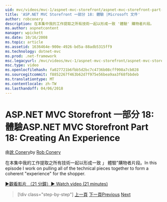 ```yaml
---
uid: mvc/videos/mvc-1/aspnet-mvc-storefront/aspnet-mvc-storefront-part-18-creating-an-experience
title: 'ASP.NET MVC Storefront 一部分 18: 體驗 |Microsoft 文件'
author: robconery
description: 在本集中我的工作提取之所有技術一起以形成一致 '體驗' 購物者片段。
ms.author: aspnetcontent
manager: wpickett
ms.date: 10/16/2008
ms.topic: article
ms.assetid: 1636464e-900e-4926-bd5a-88adb5315ff9
ms.technology: dotnet-mvc
ms.prod: .net-framework
msc.legacyurl: /mvc/videos/mvc-1/aspnet-mvc-storefront/aspnet-mvc-storefront-part-18-creating-an-experience
msc.type: video
ms.openlocfilehash: fa027721b6fbb5d2bc7c4736b08cff998a7cb028
ms.sourcegitcommit: f8852267f463b62d7f975e56bea9aa3f68fbbdeb
ms.translationtype: MT
ms.contentlocale: zh-TW
ms.lasthandoff: 04/06/2018
---
```

<a name="aspnet-mvc-storefront-part-18-creating-an-experience"></a><span data-ttu-id="1de98-103">ASP.NET MVC Storefront 一部分 18: 體驗</span><span class="sxs-lookup"><span data-stu-id="1de98-103">ASP.NET MVC Storefront Part 18: Creating An Experience</span></span>
====================
<span data-ttu-id="1de98-104">由[訛 Conery](https://github.com/robconery)</span><span class="sxs-lookup"><span data-stu-id="1de98-104">by [Rob Conery](https://github.com/robconery)</span></span>

<span data-ttu-id="1de98-105">在本集中我的工作提取之所有技術一起以形成一致 」 體驗"購物者片段。</span><span class="sxs-lookup"><span data-stu-id="1de98-105">In this episode I work on pulling all of the technical pieces together to form a coherent "experience" for the shopper.</span></span>

[<span data-ttu-id="1de98-106">&#9654;觀看影片 （21 分鐘）</span><span class="sxs-lookup"><span data-stu-id="1de98-106">&#9654; Watch video (21 minutes)</span></span>](https://channel9.msdn.com/Blogs/ASP-NET-Site-Videos/aspnet-mvc-storefront-part-18-creating-an-experience)

> [!div class="step-by-step"]
> <span data-ttu-id="1de98-107">[上一頁](aspnet-mvc-storefront-part-17-checkout-with-jeff-atwood.md)
> [下一頁](aspnet-mvc-storefront-part-19-processing-orders-with-windows-workflow.md)</span><span class="sxs-lookup"><span data-stu-id="1de98-107">[Previous](aspnet-mvc-storefront-part-17-checkout-with-jeff-atwood.md)
[Next](aspnet-mvc-storefront-part-19-processing-orders-with-windows-workflow.md)</span></span>
